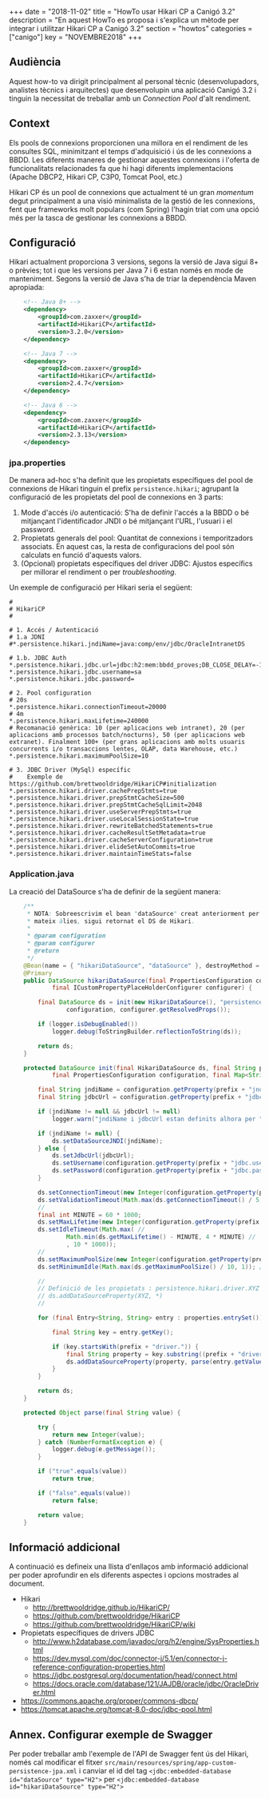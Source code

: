 +++
date = "2018-11-02"
title = "HowTo usar Hikari CP a Canigó 3.2"
description = "En aquest HowTo es proposa i s'explica un mètode per integrar i utilitzar Hikari CP a Canigó 3.2"
section = "howtos"
categories = ["canigo"]
key = "NOVEMBRE2018"
+++

## Audiència

Aquest how-to va dirigit principalment al personal tècnic (desenvolupadors, analistes tècnics i arquitectes) que desenvolupin una aplicació Canigó 3.2 i tinguin la necessitat de treballar amb un *Connection Pool* d'alt rendiment.

## Context

Els pools de connexions proporcionen una millora en el rendiment de les consultes SQL, minimitzant el temps d'adquisició i ús de les connexions a BBDD. Les diferents maneres de gestionar aquestes connexions i l'oferta de funcionalitats relacionades fa que hi hagi diferents implementacions (Apache DBCP2, Hikari CP, C3P0, Tomcat Pool, etc.)

Hikari CP és un pool de connexions que actualment té un gran *momentum* degut principalment a una visió minimalista de la gestió de les connexions, fent que frameworks molt populars (com Spring) l'hagin triat com una opció més per la tasca de gestionar les connexions a BBDD.

## Configuració

Hikari actualment proporciona 3 versions, segons la versió de Java sigui 8+ o prèvies; tot i que les versions per Java 7 i 6 estan només en mode de manteniment. Segons la versió de Java s'ha de triar la dependència Maven apropiada:

```xml
	<!-- Java 8+ -->
	<dependency>
		<groupId>com.zaxxer</groupId>
		<artifactId>HikariCP</artifactId>
		<version>3.2.0</version>
	</dependency>

	<!-- Java 7 -->
	<dependency>
		<groupId>com.zaxxer</groupId>
		<artifactId>HikariCP</artifactId>
		<version>2.4.7</version>
	</dependency>

	<!-- Java 6 -->
	<dependency>
		<groupId>com.zaxxer</groupId>
		<artifactId>HikariCP</artifactId>
		<version>2.3.13</version>
	</dependency>
```

### jpa.properties

De manera ad-hoc s'ha definit que les propietats específiques del pool de connexions de Hikari tinguin el prefix `persistence.hikari`; agrupant la configuració de les propietats del pool de connexions en 3 parts:

1. Mode d'accés i/o autenticació: S'ha de definir l'accés a la BBDD o bé mitjançant l'identificador JNDI o bé mitjançant l'URL, l'usuari i el password.
1. Propietats generals del pool: Quantitat de connexions i temporitzadors associats. En aquest cas, la resta de configuracions del pool són calculats en funció d'aquests valors.
1. (Opcional) propietats específiques del driver JDBC: Ajustos específics per millorar el rendiment o per *troubleshooting*.

Un exemple de configuració per Hikari seria el següent:

```properties
#
# HikariCP
#

# 1. Accés / Autenticació 
# 1.a JDNI
#*.persistence.hikari.jndiName=java:comp/env/jdbc/OracleIntranetDS

# 1.b. JDBC Auth
*.persistence.hikari.jdbc.url=jdbc:h2:mem:bbdd_proves;DB_CLOSE_DELAY=-1;DB_CLOSE_ON_EXIT=false
*.persistence.hikari.jdbc.username=sa
*.persistence.hikari.jdbc.password=

# 2. Pool configuration
# 20s
*.persistence.hikari.connectionTimeout=20000
# 4m
*.persistence.hikari.maxLifetime=240000
# Recomanació genèrica: 10 (per aplicacions web intranet), 20 (per aplicacions amb processos batch/nocturns), 50 (per aplicacions web extranet). Finalment 100+ (per grans aplicacions amb molts usuaris concurrents i/o transaccions lentes, OLAP, data Warehouse, etc.)
*.persistence.hikari.maximumPoolSize=10

# 3. JDBC Driver (MySql) específic
#    Exemple de https://github.com/brettwooldridge/HikariCP#initialization
*.persistence.hikari.driver.cachePrepStmts=true
*.persistence.hikari.driver.prepStmtCacheSize=500
*.persistence.hikari.driver.prepStmtCacheSqlLimit=2048
*.persistence.hikari.driver.useServerPrepStmts=true
*.persistence.hikari.driver.useLocalSessionState=true
*.persistence.hikari.driver.rewriteBatchedStatements=true
*.persistence.hikari.driver.cacheResultSetMetadata=true
*.persistence.hikari.driver.cacheServerConfiguration=true
*.persistence.hikari.driver.elideSetAutoCommits=true
*.persistence.hikari.driver.maintainTimeStats=false
```


### Application.java

La creació del DataSource s'ha de definir de la següent manera:

```java
	/**
	 * NOTA: Sobreescrivim el bean "dataSource" creat anteriorment per a què, amb el
	 * mateix àlies, sigui retornat el DS de Hikari.
	 * 
	 * @param configuration
	 * @param configurer
	 * @return
	 */
	@Bean(name = { "hikariDataSource", "dataSource" }, destroyMethod = "close")
	@Primary
	public DataSource hikariDataSource(final PropertiesConfiguration configuration,
			final ICustomPropertyPlaceHolderConfigurer configurer) {

		final DataSource ds = init(new HikariDataSource(), "persistence.hikari.", //
				configuration, configurer.getResolvedProps());

		if (logger.isDebugEnabled())
			logger.debug(ToStringBuilder.reflectionToString(ds));

		return ds;
	}

	protected DataSource init(final HikariDataSource ds, final String prefix,
			final PropertiesConfiguration configuration, final Map<String, String> properties) {

		final String jndiName = configuration.getProperty(prefix + "jndiName");
		final String jdbcUrl = configuration.getProperty(prefix + "jdbc.url");

		if (jndiName != null && jdbcUrl != null)
			logger.warn("jndiName i jdbcUrl estan definits alhora per " + prefix);

		if (jndiName != null) {
			ds.setDataSourceJNDI(jndiName);
		} else {
			ds.setJdbcUrl(jdbcUrl);
			ds.setUsername(configuration.getProperty(prefix + "jdbc.username"));
			ds.setPassword(configuration.getProperty(prefix + "jdbc.password"));
		}

		ds.setConnectionTimeout(new Integer(configuration.getProperty(prefix + "connectionTimeout"))); // ~20s
		ds.setValidationTimeout(Math.max(ds.getConnectionTimeout() / 5, 5 * 1000)); // 20% connectionTimeout
		//
		final int MINUTE = 60 * 1000;
		ds.setMaxLifetime(new Integer(configuration.getProperty(prefix + "maxLifetime"))); // ~4m
		ds.setIdleTimeout(Math.max( //
				Math.min(ds.getMaxLifetime() - MINUTE, 4 * MINUTE) //
				, 10 * 1000));
		//
		ds.setMaximumPoolSize(new Integer(configuration.getProperty(prefix + "maximumPoolSize"))); // ~20
		ds.setMinimumIdle(Math.max(ds.getMaximumPoolSize() / 10, 1)); // [ 10% maximumPoolSize, 1]

		//
		// Definició de les propietats : persistence.hikari.driver.XYZ ->
		// ds.addDataSourceProperty(XYZ, *)
		//

		for (final Entry<String, String> entry : properties.entrySet()) {

			final String key = entry.getKey();

			if (key.startsWith(prefix + "driver.")) {
				final String property = key.substring((prefix + "driver.").length());
				ds.addDataSourceProperty(property, parse(entry.getValue()));
			}
		}

		return ds;
	}

	protected Object parse(final String value) {

		try {
			return new Integer(value);
		} catch (NumberFormatException e) {
			logger.debug(e.getMessage());
		}

		if ("true".equals(value))
			return true;

		if ("false".equals(value))
			return false;

		return value;
	}
```

## Informació addicional

A continuació es defineix una llista d'enllaços amb informació addicional per poder aprofundir en els diferents aspectes i opcions mostrades al document.

* Hikari
  * http://brettwooldridge.github.io/HikariCP/
  * https://github.com/brettwooldridge/HikariCP
  * https://github.com/brettwooldridge/HikariCP/wiki
* Propietats específiques de drivers JDBC
  * http://www.h2database.com/javadoc/org/h2/engine/SysProperties.html
  * https://dev.mysql.com/doc/connector-j/5.1/en/connector-j-reference-configuration-properties.html
  * https://jdbc.postgresql.org/documentation/head/connect.html
  * https://docs.oracle.com/database/121/JAJDB/oracle/jdbc/OracleDriver.html
* https://commons.apache.org/proper/commons-dbcp/
* https://tomcat.apache.org/tomcat-8.0-doc/jdbc-pool.html
  

## Annex. Configurar exemple de Swagger

Per poder treballar amb l'exemple de l'API de Swagger fent ús del Hikari, només cal modificar el fitxer `src/main/resources/spring/app-custom-persistence-jpa.xml` i canviar el id del tag `<jdbc:embedded-database id="dataSource" type="H2">` per `<jdbc:embedded-database id="hikariDataSource" type="H2">`

